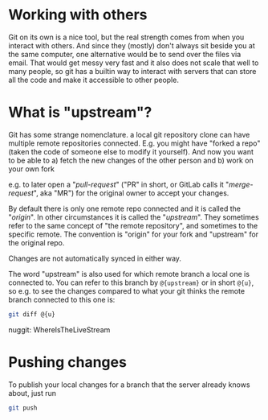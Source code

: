 # Working with others

Git on its own is a nice tool, but the real strength comes from when you interact with others. And since they (mostly) don't always sit beside you at the same computer, one alternative would be to send over the files via email. That would get messy very fast and it also does not scale that well to many people, so git has a builtin way to interact with servers that can store all the code and make it accessible to other people.

# What is "upstream"?

Git has some strange nomenclature. a local git repository clone can have multiple remote repositories connected. E.g. you might have "forked a repo" (taken the code of someone else to modify it yourself). And now you want to be able to
a) fetch the new changes of the other person and
b) work on your own fork

e.g. to later open a "_pull-request_" ("PR" in short, or GitLab calls it "_merge-request_", aka "MR") for the original owner to accept your changes.

By default there is only one remote repo connected and it is called the "_origin_". In other circumstances it is called the "_upstream_". They sometimes refer to the same concept of "the remote repository", and sometimes to the specific remote. The convention is "origin" for your fork and "upstream" for the original repo.

Changes are not automatically synced in either way.

The word "upstream" is also used for which remote branch a local one is connected to. You can refer to this branch by `@{upstream}` or in short `@{u}`, so e.g. to see the changes compared to what your git thinks the remote branch connected to this one is:
```sh
git diff @{u}
```

nuggit: WhereIsTheLiveStream

# Pushing changes

To publish your local changes for a branch that the server already knows about, just run

```sh
git push
```
